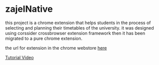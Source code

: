 # zajelNative
this project is a chrome extension that helps students in the process of selecting and planning their timetables of the university.
it was designed using corssider crossbrowser extension framework then it has been migrated to a pure chrome extension.

the url for extension in the chrome webstore [here](https://chrome.google.com/webstore/detail/zajel-timetable/joeoalkeigocljlnolgmobepkpiaemjd)

[Tutorial Video](https://youtu.be/0CPRiTsSpxM)
